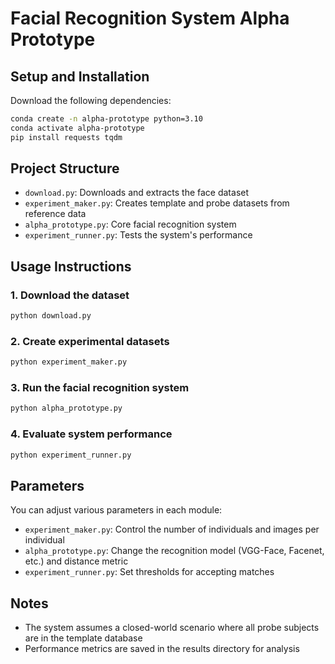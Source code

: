 # Facial Recognition System Alpha Prototype

## Setup and Installation

Download the following dependencies:
```bash
conda create -n alpha-prototype python=3.10
conda activate alpha-prototype
pip install requests tqdm
```

## Project Structure
- `download.py`: Downloads and extracts the face dataset
- `experiment_maker.py`: Creates template and probe datasets from reference data
- `alpha_prototype.py`: Core facial recognition system
- `experiment_runner.py`: Tests the system's performance

## Usage Instructions

### 1. Download the dataset
```bash
python download.py
```

### 2. Create experimental datasets
```bash
python experiment_maker.py
```

### 3. Run the facial recognition system
```bash
python alpha_prototype.py
```

### 4. Evaluate system performance
```bash
python experiment_runner.py
```

## Parameters

You can adjust various parameters in each module:

- `experiment_maker.py`: Control the number of individuals and images per individual
- `alpha_prototype.py`: Change the recognition model (VGG-Face, Facenet, etc.) and distance metric
- `experiment_runner.py`: Set thresholds for accepting matches

## Notes
- The system assumes a closed-world scenario where all probe subjects are in the template database
- Performance metrics are saved in the results directory for analysis
```# Image_Recognition_Project
